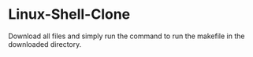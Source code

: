 # Linux-Shell-Clone

Download all files and simply run the command to run the makefile in the downloaded directory.
